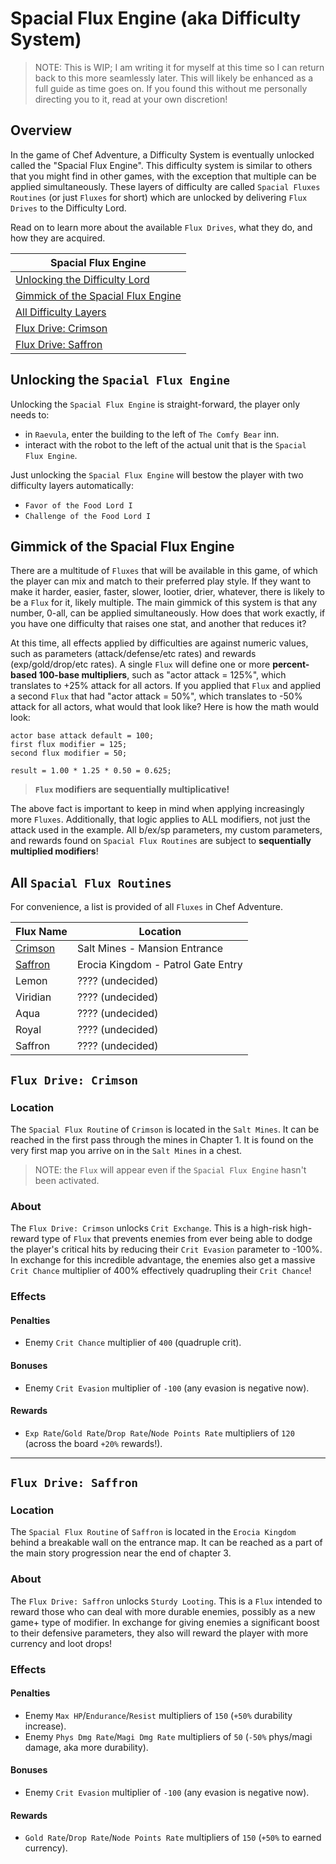 # Spacial Flux Engine (aka Difficulty System)

> NOTE: This is WIP; I am writing it for myself at this time so I can return back to this more seamlessly later.
>   This will likely be enhanced as a full guide as time goes on. If you found this without me personally directing
>   you to it, read at your own discretion!

## Overview
In the game of Chef Adventure, a Difficulty System is eventually unlocked called the "Spacial Flux Engine". This
difficulty system is similar to others that you might find in other games, with the exception that multiple can be
applied simultaneously. These layers of difficulty are called `Spacial Fluxes Routines` (or just `Fluxes` for short)
which are unlocked by delivering `Flux Drives` to the Difficulty Lord.

Read on to learn more about the available `Flux Drives`, what they do, and how they are acquired.

| Spacial Flux Engine                                 |
|-----------------------------------------------------|
| [Unlocking the Difficulty Lord](#unlock)            |
| [Gimmick of the Spacial Flux Engine](#how-it-works) |
| [All Difficulty Layers](#all-layers)                |
| [Flux Drive: Crimson](#drive-crimson)               |
| [Flux Drive: Saffron](#drive-saffron)               |

## <a name="unlock" /> Unlocking the `Spacial Flux Engine`
Unlocking the `Spacial Flux Engine` is straight-forward, the player only needs to:
- in `Raevula`, enter the building to the left of `The Comfy Bear` inn.
- interact with the robot to the left of the actual unit that is the `Spacial Flux Engine`.

Just unlocking the `Spacial Flux Engine` will bestow the player with two difficulty layers automatically:
- `Favor of the Food Lord I`
- `Challenge of the Food Lord I`

## <a name="how-it-works" /> Gimmick of the Spacial Flux Engine
There are a multitude of `Fluxes` that will be available in this game, of which the player can mix and match to their
preferred play style. If they want to make it harder, easier, faster, slower, lootier, drier, whatever, there is likely
to be a `Flux` for it, likely multiple. The main gimmick of this system is that any number, 0-all, can be applied
simultaneously. How does that work exactly, if you have one difficulty that raises one stat, and another that reduces
it?

At this time, all effects applied by difficulties are against numeric values, such as parameters (attack/defense/etc 
rates) and rewards (exp/gold/drop/etc rates). A single `Flux` will define one or more **percent-based 100-base
multipliers**, such as "actor attack = 125%", which translates to +25% attack for all actors. If you applied that
`Flux` and applied a second `Flux` that had "actor attack = 50%", which translates to -50% attack for all actors, what
would that look like? Here is how the math would look:

```
actor base attack default = 100;
first flux modifier = 125;
second flux modifier = 50;

result = 1.00 * 1.25 * 0.50 = 0.625;
```

> **`Flux` modifiers are sequentially multiplicative!**

The above fact is important to keep in mind when applying increasingly more `Fluxes`. Additionally, that logic applies
to ALL modifiers, not just the attack used in the example. All b/ex/sp parameters, my custom parameters, and rewards
found on `Spacial Flux Routines` are subject to **sequentially multiplied modifiers**!

## <a name="all-layers" /> All `Spacial Flux Routines`
For convenience, a list is provided of all `Fluxes` in Chef Adventure.

| Flux Name                 | Location                           | 
|---------------------------|------------------------------------|
| [Crimson](#drive-crimson) | Salt Mines - Mansion Entrance      |
| [Saffron](#drive-saffron) | Erocia Kingdom - Patrol Gate Entry |
| Lemon                     | ???? (undecided)                   |
| Viridian                  | ???? (undecided)                   |
| Aqua                      | ???? (undecided)                   |
| Royal                     | ???? (undecided)                   |
| Saffron                   | ???? (undecided)                   |


## <a name="drive-crimson" /> `Flux Drive: Crimson`
### Location
The `Spacial Flux Routine` of `Crimson` is located in the `Salt Mines`. It can be reached in the first pass through the
mines in Chapter 1. It is found on the very first map you arrive on in the `Salt Mines` in a chest.

> NOTE: the `Flux` will appear even if the `Spacial Flux Engine` hasn't been activated.

### About
The `Flux Drive: Crimson` unlocks `Crit Exchange`. This is a high-risk high-reward type of `Flux` that prevents enemies
from ever being able to dodge the player's critical hits by reducing their `Crit Evasion` parameter to -100%. In
exchange for this incredible advantage, the enemies also get a massive `Crit Chance` multiplier of 400% effectively
quadrupling their `Crit Chance`!

### Effects
#### Penalties
- Enemy `Crit Chance` multiplier of `400` (quadruple crit).

#### Bonuses
- Enemy `Crit Evasion` multiplier of `-100` (any evasion is negative now). 

#### Rewards
- `Exp Rate`/`Gold Rate`/`Drop Rate`/`Node Points Rate` multipliers of `120` (across the board `+20%` rewards!).

---
## <a name="drive-saffron" /> `Flux Drive: Saffron`
### Location
The `Spacial Flux Routine` of `Saffron` is located in the `Erocia Kingdom` behind a breakable wall on the entrance map.
It can be reached as a part of the main story progression near the end of chapter 3.

### About
The `Flux Drive: Saffron` unlocks `Sturdy Looting`. This is a `Flux` intended to reward those who can deal with more
durable enemies, possibly as a new game+ type of modifier. In exchange for giving enemies a significant boost to their
defensive parameters, they also will reward the player with more currency and loot drops!

### Effects
#### Penalties
- Enemy `Max HP`/`Endurance`/`Resist` multipliers of `150` (`+50%` durability increase).
- Enemy `Phys Dmg Rate`/`Magi Dmg Rate` multipliers of `50` (`-50%` phys/magi damage, aka more durability).

#### Bonuses
- Enemy `Crit Evasion` multiplier of `-100` (any evasion is negative now).

#### Rewards
- `Gold Rate`/`Drop Rate`/`Node Points Rate` multipliers of `150` (`+50%` to earned currency).